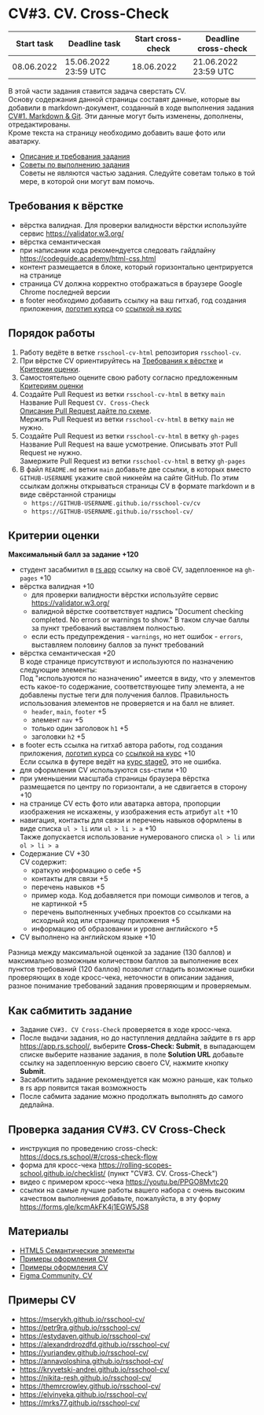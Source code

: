 # CV#3. CV. Cross-Check

| Start task | Deadline task        | Start cross-check | Deadline cross-check |
|------------|----------------------|-------------------|----------------------|
| 08.06.2022 | 15.06.2022 23:59 UTC | 18.06.2022        | 21.06.2022 23:59 UTC |

В этой части задания ставится задача сверстать CV.  
Основу содержания данной страницы составят данные, которые вы добавили в markdown-документ, созданный в ходе выполнения задания [CV#1. Markdown & Git](git-markdown.md). Эти данные могут быть изменены, дополнены, отредактированы.  
Кроме текста на страницу необходимо добавить ваше фото или аватарку.  

- [Описание и требования задания](cv.md)
- [Советы по выполнению задания](cv-stage0-hints.md)  
Советы не являются частью задания. Следуйте советам только в той мере, в которой они могут вам помочь.

## Требования к вёрстке
- вёрстка валидная. Для проверки валидности вёрстки используйте сервис https://validator.w3.org/
- вёрстка семантическая
- при написании кода рекомендуется следовать гайдлайну https://codeguide.academy/html-css.html
- контент размещается в блоке, который горизонтально центрируется на странице
- страница СV должна корректно отображаться в браузере Google Chrome последней версии
- в footer необходимо добавить ссылку на ваш гитхаб, год создания приложения, [логотип курса](https://rs.school/images/rs_school_js.svg) со [ссылкой на курс](https://rs.school/js/)

## Порядок работы
1. Работу ведёте в ветке `rsschool-cv-html` репозитория `rsschool-cv`.
2. При вёрстке CV ориентируйтесь на [Требования к вёрстке](#требования-к-вёрстке) и [Критерии оценки](#критерии-оценки).  
3. Самостоятельно оцените свою работу согласно предложенным [Критериям оценки](#критерии-оценки)
4. Создайте Pull Request из ветки `rsschool-cv-html` в ветку `main`  
Название Pull Request `CV. Cross-Check`  
[Описание Pull Request дайте по схеме](https://docs.rs.school/#/pull-request-review-process?id=Требования-к-pull-request-pr).  
Мержить Pull Request из ветки `rsschool-cv-html` в ветку `main` не нужно.
5. Создайте Pull Request из ветки `rsschool-cv-html` в ветку `gh-pages`  
Название Pull Request на ваше усмотрение. Описывать этот Pull Request не нужно.  
Замержите Pull Request из ветки `rsschool-cv-html` в ветку `gh-pages`  
6. В файл `README.md` ветки `main` добавьте две ссылки, в которых вместо `GITHUB-USERNAME` укажите свой никнейм на сайте GitHub. По этим ссылкам должны открываться страницы CV в формате markdown и в виде свёрстанной страницы
    - `https://GITHUB-USERNAME.github.io/rsschool-cv/cv`  
    - `https://GITHUB-USERNAME.github.io/rsschool-cv/`

## Критерии оценки
**Максимальный балл за задание +120**

- студент засабмитил в [rs app](https://app.rs.school/course/student/cross-check-submit?course=js-fe-preschool) ссылку на своё CV, задеплоенное на `gh-pages` +10
- вёрстка валидная +10  
   - для проверки валидности вёрстки используйте сервис https://validator.w3.org/  
   - валидной вёрстке соответствует надпись "Document checking completed. No errors or warnings to show." В таком случае баллы за пункт требований выставляем полностью.
   - если есть предупреждения - `warnings`, но нет ошибок - `errors`, выставляем половину баллов за пункт требований
- вёрстка семантическая +20  
  В коде странице присутствуют и используются по назначению следующие элементы:  
  Под "используются по назначению" имеется в виду, что у элементов есть какое-то содержание, соответствующее типу элемента, а не добавлены пустые теги для получения баллов. Правильность использования элементов не проверяется и на балл не влияет.
   - `header`, `main`, `footer` +5
   - элемент `nav` +5    
   - только один заголовок `h1` +5
   - заголовки `h2` +5  
- в footer есть ссылка на гитхаб автора работы, год создания приложения, [логотип курса](https://rs.school/images/rs_school_js.svg) со [ссылкой на курс](https://rs.school/js/) +10  
Если ссылка в футере ведёт на [курс stage0](https://rs.school/js-stage0/), это не ошибка.
- для оформления СV используются css-стили +10
- при уменьшении масштаба страницы браузера вёрстка размещается по центру по горизонтали, а не сдвигается в сторону +10
- на странице СV есть фото или аватарка автора, пропорции изображения не искажены, у изображения есть атрибут `alt` +10
- навигация, контакты для связи и перечень навыков оформлены в виде списка `ul > li` или `ul > li > a` +10  
Также допускается использование нумерованого списка `ol > li` или `ol > li > a` 
- Содержание CV +30  
  CV содержит:
   - краткую информацию о себе +5
   - контакты для связи +5
   - перечень навыков +5
   - пример кода. Код добавляется при помощи символов и тегов, а не картинкой +5
   - перечень выполненных учебных проектов со ссылками на исходный код или страницу приложения +5
   - информацию об образовании и уровне английского +5
- CV выполнено на английском языке +10

Разница между максимальной оценкой за задание (130 баллов) и максимально возможным количеством баллов за выполнение всех пунктов требований (120 баллов) позволит сгладить возможные ошибки проверяющих в ходе кросс-чека, неточности в описании задания, разное понимание требований задания проверяющим и проверяемым.

## Как сабмитить задание
- Задание `CV#3. CV Cross-Check` проверяется в ходе кросс-чека.  
- После выдачи задания, но до наступления дедлайна зайдите в rs app https://app.rs.school/, выберите **Cross-Check: Submit**, в выпадающем списке выберите название задания, в поле **Solution URL** добавьте ссылку на задеплоенную версию своего CV, нажмите кнопку **Submit**.  
- Засабмитить задание рекомендуется как можно раньше, как только в rs app появится такая возможность
- После сабмита задание можно продолжать выполнять до самого дедлайна.

## Проверка задания CV#3. CV Cross-Check
- инструкция по проведению cross-check: https://docs.rs.school/#/cross-check-flow
- форма для кросс-чека https://rolling-scopes-school.github.io/checklist/ (пункт "CV#3. CV. Cross-Check")
- видео с примером кросс-чека https://youtu.be/PPGO8Mvtc20
- ссылки на самые лучшие работы вашего набора с очень высоким качеством выполнения добавьте, пожалуйста, в эту форму https://forms.gle/kcmAkFK4j1EGW5JS8

## Материалы
- [HTML5 Семантические элементы](https://html5css.ru/html/html5_semantic_elements.php)
- [Примеры оформления CV](https://www.freepik.com/free-photos-vectors/cv-template)
- [Примеры оформления CV](https://www.canva.com/resumes/templates/)
- [Figma Community. CV](https://www.figma.com/community/search?model_type=hub_files&q=cv)

## Примеры CV
- https://mserykh.github.io/rsschool-cv/
- https://petr9ra.github.io/rsschool-cv/
- https://estydaven.github.io/rsschool-cv/
- https://alexandrdrozdfd.github.io/rsschool-cv/
- https://yuriandev.github.io/rsschool-cv/
- https://annavoloshina.github.io/rsschool-cv/
- https://kryvetski-andrei.github.io/rsschool-cv/
- https://nikita-resh.github.io/rsschool-cv/
- https://themrcrowley.github.io/rsschool-cv/
- https://elvinyeka.github.io/rsschool-cv/
- https://mrks77.github.io/rsschool-cv/
